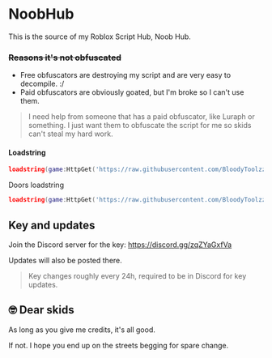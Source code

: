 # NoobHub
This is the source of my Roblox Script Hub, Noob Hub. 

### <s>Reasons it's not obfuscated</s>
- Free obfuscators are destroying my script and are very easy to decompile. :/
- Paid obfuscators are obviously goated, but I'm broke so I can't use them.

> I need help from someone that has a paid obfuscator, like Luraph or something. I just want them to obfuscate the script for me so skids can't steal my hard work.

#### Loadstring
```lua
loadstring(game:HttpGet('https://raw.githubusercontent.com/BloodyToolzz/NoobHub/main/NoobHub'))()
```
Doors loadstring
```lua
loadstring(game:HttpGet('https://raw.githubusercontent.com/BloodyToolzz/NoobHub/main/NoobHubDoors'))()
```

## Key and updates
Join the Discord server for the key: https://discord.gg/zqZYaGxfVa

Updates will also be posted there.
> Key changes roughly every 24h, required to be in Discord for key updates.

## 🤓 Dear skids
As long as you give me credits, it's all good.

If not. I hope you end up on the streets begging for spare change.
